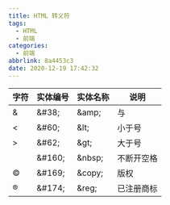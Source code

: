 ```yaml
---
title: HTML 转义符
tags:
  - HTML
  - 前端
categories:
  - 前端
abbrlink: 8a4453c3
date: 2020-12-19 17:42:32
---
```


| 字符 | 实体编号 | 实体名称 | 说明 |
| --- | --- | --- | --- |
| &amp; | &amp;#38; | &amp;amp; | 与 |
| &lt; | &amp;#60; | &amp;lt; | 小于号 |
| &gt; | &amp;#62; | &amp;gt; | 大于号 |
| &nbsp; | &amp;#160; | &amp;nbsp; | 不断开空格 |
| &copy; | &amp;#169; | &amp;copy; | 版权 |
| &reg; | &amp;#174; | &amp;reg; | 已注册商标 |

